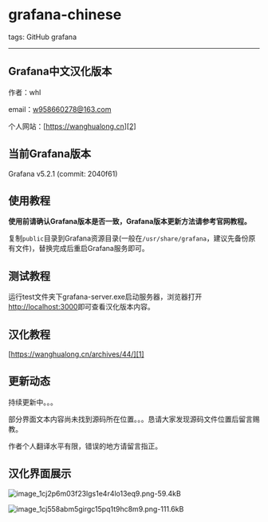 # grafana-chinese

tags: GitHub grafana

---




## Grafana中文汉化版本

作者：whl

email：w958660278@163.com

个人网站：[https://wanghualong.cn][2]


## 当前Grafana版本

Grafana v5.2.1 (commit: 2040f61)



## 使用教程

**使用前请确认Grafana版本是否一致，Grafana版本更新方法请参考官网教程。**

复制`public`目录到Grafana资源目录(一般在`/usr/share/grafana`，建议先备份原有文件)，替换完成后重启Grafana服务即可。


## 测试教程

运行test文件夹下grafana-server.exe启动服务器，浏览器打开[http://localhost:3000][3]即可查看汉化版本内容。

## 汉化教程
[https://wanghualong.cn/archives/44/][1]

## 更新动态

持续更新中。。。

部分界面文本内容尚未找到源码所在位置。。。恳请大家发现源码文件位置后留言赐教。

作者个人翻译水平有限，错误的地方请留言指正。
    


## 汉化界面展示

![image_1cj2p6m03f23lgs1e4r4lo13eq9.png-59.4kB][4]

![image_1cj558abm5girgc15pq1t9hc8m9.png-111.6kB][5]


  [1]: https://wanghualong.cn/archives/44/
  [2]: https://wanghualong.cn
  [3]: http://localhost:3000
  [4]: http://static.zybuluo.com/w958660278/uiku270gchui5bfi6qui8md5/image_1cj2p6m03f23lgs1e4r4lo13eq9.png
  [5]: http://static.zybuluo.com/w958660278/4cl28xdq1ocffuc6l7ao0toi/image_1cj558abm5girgc15pq1t9hc8m9.png